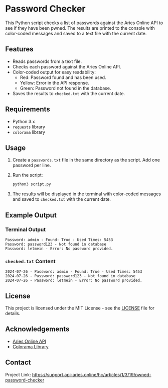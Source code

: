 
# Password Checker

This Python script checks a list of passwords against the Aries Online API to see if they have been pwned. The results are printed to the console with color-coded messages and saved to a text file with the current date.

## Features

- Reads passwords from a text file.
- Checks each password against the Aries Online API.
- Color-coded output for easy readability:
  - Red: Password found and has been used.
  - Yellow: Error in the API response.
  - Green: Password not found in the database.
- Saves the results to `checked.txt` with the current date.

## Requirements

- Python 3.x
- `requests` library
- `colorama` library

## Usage

1. Create a `passwords.txt` file in the same directory as the script. Add one password per line.

2. Run the script:
    ```bash
    python3 script.py
    ```

3. The results will be displayed in the terminal with color-coded messages and saved to `checked.txt` with the current date.

## Example Output

### Terminal Output
```
Password: admin - Found: True - Used Times: 5453
Password: password123 - Not found in database
Password: letmein - Error: No password provided.
```

### `checked.txt` Content
```
2024-07-26 - Password: admin - Found: True - Used Times: 5453
2024-07-26 - Password: password123 - Not found in database
2024-07-26 - Password: letmein - Error: No password provided.
```

## License

This project is licensed under the MIT License - see the [LICENSE](LICENSE) file for details.

## Acknowledgements

- [Aries Online API](https://api.api-aries.online)
- [Colorama Library](https://pypi.org/project/colorama/)

## Contact

Project Link: https://support.api-aries.online/hc/articles/1/3/19/pwned-password-checker

